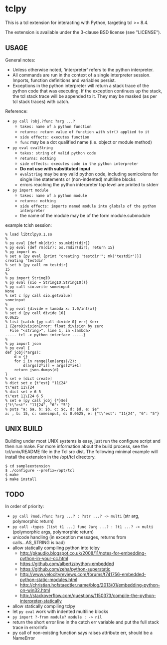 tclpy
=====

This is a tcl extension for interacting with Python, targeting tcl >= 8.4.

The extension is available under the 3-clause BSD license (see "LICENSE").

USAGE
-----

General notes:
 - Unless otherwise noted, 'interpreter' refers to the python interpreter.
 - All commands are run in the context of a single interpreter session. Imports,
   function definitions and variables persist.
 - Exceptions in the python interpreter will return a stack trace of the python
   code that was executing. If the exception continues up the stack, the tcl
   stack trace will be appended to it.
   They may be masked (as per tcl stack traces) with catch.

Reference:
 - `py call ?obj.?func ?arg ...?`
   - `takes: name of a python function`
   - `returns: return value of function with str() applied to it`
   - `side effects: executes function`
   - `func` may be a dot qualified name (i.e. object or module method)
 - `py eval evalString`
   - `takes: string of valid python code`
   - `returns: nothing`
   - `side effects: executes code in the python interpreter`
   - **Do not use with substituted input**
   - `evalString` may be any valid python code, including semicolons for single
     line statements or (non-indented) multiline blocks
   - errors reaching the python interpreter top level are printed to stderr
 - `py import module`
   - `takes: name of a python module`
   - `returns: nothing`
   - `side effects: imports named module into globals of the python interpreter`
   - the name of the module may be of the form module.submodule

example tclsh session:

```
% load libtclpy0.1.so
%
% py eval {def mk(dir): os.mkdir(dir)}
% py eval {def rm(dir): os.rmdir(dir); return 15}
% py import os
% set a [py eval {print "creating 'testdir'"; mk('testdir')}]
creating 'testdir'
% set b [py call rm testdir]
15
%
% py import StringIO
% py eval {sio = StringIO.StringIO()}
% py call sio.write someinput
None
% set c [py call sio.getvalue]
someinput
%
% py eval {divide = lambda x: 1.0/int(x)}
% set d [py call divide 16]
0.0625
% list [catch {py call divide 0} err] $err
1 {ZeroDivisionError: float division by zero
  File "<string>", line 1, in <lambda>
----- tcl -> python interface -----}
%
% py import json
% py eval {
def jobj(*args):
    d = {}
    for i in range(len(args)/2):
        d[args[2*i]] = args[2*i+1]
    return json.dumps(d)
}
% set e [dict create]
% dict set e {t"est} "11{24"
t\"est 11\{24
% dict set e 6 5
t\"est 11\{24 6 5
% set e [py call jobj {*}$e]
{"t\"est": "11{24", "6": "5"}
% puts "a: $a, b: $b, c: $c, d: $d, e: $e"
a: , b: 15, c: someinput, d: 0.0625, e: {"t\"est": "11{24", "6": "5"}
```

UNIX BUILD
----------

Building under most UNIX systems is easy, just run the configure script
and then run make. For more information about the build process, see
the tcl/unix/README file in the Tcl src dist. The following minimal
example will install the extension in the /opt/tcl directory.

	$ cd sampleextension
	$ ./configure --prefix=/opt/tcl
	$ make
	$ make install

TODO
----

In order of priority:

 - `py call ?mod.?func ?arg ...? : ?str ...? -> multi` (str arg, polymorphic return)
 - `py call -types [list t1 ...] func ?arg ...? : ?t1 ...? -> multi`
   (polymorphic args, polymorphic return)
 - unicode handling (in exception messages, returns from calls...AS\_STRING is bad)
 - allow statically compiling python into tclpy
   - http://pkaudio.blogspot.co.uk/2008/11/notes-for-embedding-python-in-your-cc.html
   - https://github.com/albertz/python-embedded
   - https://github.com/zeha/python-superstatic
   - http://www.velocityreviews.com/forums/t741756-embedded-python-static-modules.html
   - http://christian.hofstaedtler.name/blog/2013/01/embedding-python-on-win32.html
   - http://stackoverflow.com/questions/1150373/compile-the-python-interpreter-statically
 - allow statically compiling tclpy
 - let `py eval` work with indented multiline blocks
 - `py import ?-from module? module : -> nil`
 - return the short error line in the catch err variable and put the full stack
   trace in errorInfo
 - py call of non-existing function says raises attribute err, should be a
   NameError
